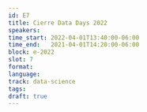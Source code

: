```yaml
---
id: E7
title: Cierre Data Days 2022
speakers:
time_start: 2022-04-01T13:40:00-06:00
time_end:   2021-04-01T14:20:00-06:00
block: e-2022
slot: 7
format: 
language: 
track: data-science
tags:
draft: true
---
```


